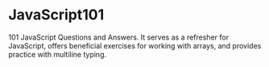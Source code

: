 # JavaScript101
101 JavaScript Questions and Answers. It serves as a refresher for JavaScript, offers beneficial exercises for working with arrays, and provides practice with multiline typing.
